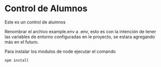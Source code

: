 # Control de Alumnos 

Este es un control de alumnos

Renombrar el archivo example.env a .env, esto es con la intención de tener las variables de entorno
configuradas en le proyecto, se estara agregando más en el futuro.

Para instalar los modulos de node ejecutar el comando
```
npm install
```